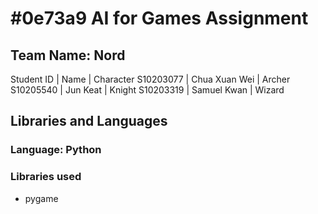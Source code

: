 # #0e73a9 AI for Games Assignment

## Team Name: Nord
Student ID | Name | Character
S10203077 | Chua Xuan Wei | Archer
S10205540 | Jun Keat | Knight
S10203319 | Samuel Kwan | Wizard

## Libraries and Languages

### Language: Python

### Libraries used
- pygame
